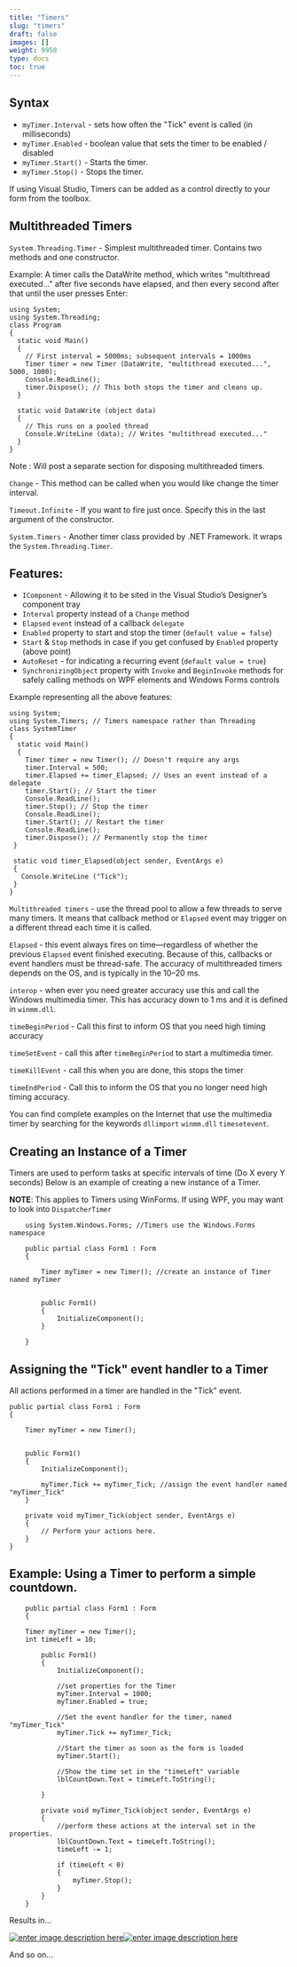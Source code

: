 ```yaml
---
title: "Timers"
slug: "timers"
draft: false
images: []
weight: 9958
type: docs
toc: true
---
```


## Syntax
- `myTimer.Interval` -  sets how often the "Tick" event is called (in milliseconds) 
- `myTimer.Enabled` - boolean value that sets the timer to be enabled / disabled
- `myTimer.Start()` - Starts the timer.
- `myTimer.Stop()` - Stops the timer.

If using Visual Studio, Timers can be added as a control directly to your form from the toolbox.

## Multithreaded Timers
`System.Threading.Timer` - Simplest multithreaded timer. Contains two methods and one constructor.

Example:
A timer calls the DataWrite method, which writes "multithread executed..." after five
seconds have elapsed, and then every second after that until the user presses Enter:

    using System;
    using System.Threading;
    class Program
    {
      static void Main()
      {
        // First interval = 5000ms; subsequent intervals = 1000ms
        Timer timer = new Timer (DataWrite, "multithread executed...", 5000, 1000);
        Console.ReadLine();
        timer.Dispose(); // This both stops the timer and cleans up.
      }

      static void DataWrite (object data)
      {
        // This runs on a pooled thread
        Console.WriteLine (data); // Writes "multithread executed..."
      }
    }

Note : Will post a separate section for disposing multithreaded timers.

`Change` - This method can be called when you would like change the timer interval.

`Timeout.Infinite` - If you want to fire just once. Specify this in the last argument of the constructor.

`System.Timers` - Another timer class provided by .NET Framework. It wraps the `System.Threading.Timer`.

Features:
---------

 - `IComponent` - Allowing it to be sited in the Visual Studio’s Designer’s component tray
 - `Interval` property instead of a `Change` method
 - `Elapsed` `event` instead of a callback `delegate`
 - `Enabled` property to start and stop the timer (`default value = false`)
 - `Start` & `Stop` methods in case if you get confused by `Enabled` property (above point)
 - `AutoReset` - for indicating a recurring event (`default value = true`)
 - `SynchronizingObject` property with `Invoke` and `BeginInvoke` methods for
safely calling methods on WPF elements and Windows Forms controls


Example representing all the above features:

    using System;
    using System.Timers; // Timers namespace rather than Threading
    class SystemTimer
    {
      static void Main()
      {
        Timer timer = new Timer(); // Doesn't require any args
        timer.Interval = 500;
        timer.Elapsed += timer_Elapsed; // Uses an event instead of a delegate
        timer.Start(); // Start the timer
        Console.ReadLine();
        timer.Stop(); // Stop the timer
        Console.ReadLine();
        timer.Start(); // Restart the timer
        Console.ReadLine();
        timer.Dispose(); // Permanently stop the timer
     }

     static void timer_Elapsed(object sender, EventArgs e)
     {
       Console.WriteLine ("Tick");
     }
    }

`Multithreaded timers` - use the thread pool to allow a few threads to serve many
timers. It means that callback method or `Elapsed` event may trigger on a different
thread each time it is called. 

`Elapsed` - this event always fires on time—regardless of whether the previous `Elapsed` event finished executing. Because of this, callbacks or event handlers must be thread-safe.
The accuracy of multithreaded timers depends on the OS, and is typically
in the 10–20 ms. 

`interop` - when ever you need greater accuracy use this and call the Windows multimedia timer. This has accuracy down to 1 ms and it is defined in `winmm.dll`.

`timeBeginPeriod` - Call this first to inform OS that you need high timing accuracy

`timeSetEvent` - call this after `timeBeginPeriod` to start a multimedia timer.

`timeKillEvent` - call this when you are done, this stops the timer 

`timeEndPeriod` - Call this to inform the OS that you no longer need high timing accuracy. 

You can find complete examples on the Internet that use the multimedia timer by searching for the keywords `dllimport` `winmm.dll` `timesetevent`.

## Creating an Instance of a Timer
Timers are used to perform tasks at specific intervals of time (Do X every Y seconds)
Below is an example of creating a new instance of a Timer.

**NOTE**: This applies to Timers using WinForms. If using WPF, you may want to look into `DispatcherTimer`


        using System.Windows.Forms; //Timers use the Windows.Forms namespace

        public partial class Form1 : Form
        {

            Timer myTimer = new Timer(); //create an instance of Timer named myTimer
   
        
            public Form1()
            {
                InitializeComponent();
            }

        }

## Assigning the "Tick" event handler to a Timer
All actions performed in a timer are handled in the "Tick" event.

    public partial class Form1 : Form
    {

        Timer myTimer = new Timer();
   
        
        public Form1()
        {
            InitializeComponent();

            myTimer.Tick += myTimer_Tick; //assign the event handler named "myTimer_Tick"
        }

        private void myTimer_Tick(object sender, EventArgs e)
        {
            // Perform your actions here.
        }
    }

## Example: Using a Timer to perform a simple countdown.
        public partial class Form1 : Form
        {

        Timer myTimer = new Timer();
        int timeLeft = 10;
        
            public Form1()
            {
                InitializeComponent();
    
                //set properties for the Timer
                myTimer.Interval = 1000;
                myTimer.Enabled = true;
    
                //Set the event handler for the timer, named "myTimer_Tick"
                myTimer.Tick += myTimer_Tick;
    
                //Start the timer as soon as the form is loaded
                myTimer.Start();
    
                //Show the time set in the "timeLeft" variable
                lblCountDown.Text = timeLeft.ToString();
    
            }

            private void myTimer_Tick(object sender, EventArgs e)
            {
                //perform these actions at the interval set in the properties.
                lblCountDown.Text = timeLeft.ToString();
                timeLeft -= 1;
    
                if (timeLeft < 0)
                {
                    myTimer.Stop();
                }
            }
        }

Results in...

[![enter image description here][1]][1][![enter image description here][2]][2]

And so on...


  [1]: http://i.stack.imgur.com/VZlnr.png
  [2]: http://i.stack.imgur.com/30t8F.png

